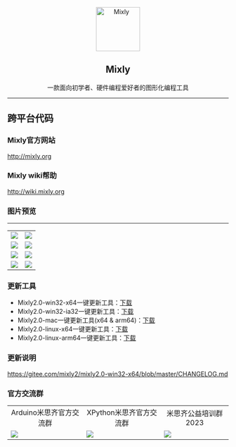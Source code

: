 <p align="center">
  <a href="https://mixly2.gitee.io/mixly2.0_src">
    <img src="https://foruda.gitee.com/images/1677155717148882961/0c044ac0_5225463.png" width="100" alt="Mixly">
  </a>
</p>
<h2 align="center">Mixly</h2>
<p align="center">
  一款面向初学者、硬件编程爱好者的图形化编程工具
</p>

---

## 跨平台代码

### Mixly官方网站

http://mixly.org

### Mixly wiki帮助

http://wiki.mixly.org

### 图片预览

---

<table>
    <tr>
        <td><img src="https://foruda.gitee.com/images/1677153641352478950/f4d0eb67_5225463.png"/></td>
        <td><img src="https://foruda.gitee.com/images/1677153954316335623/5ffa2d91_5225463.png"/></td>
    </tr>
    <tr>
        <td><img src="https://foruda.gitee.com/images/1677156373211671352/7922a57e_5225463.png"/></td>
        <td><img src="https://foruda.gitee.com/images/1677156435604305593/6f5e54aa_5225463.png"/></td>
    </tr>
    <tr>
        <td><img src="https://foruda.gitee.com/images/1677153736660048584/765aa0b6_5225463.png"/></td>
        <td><img src="https://foruda.gitee.com/images/1677153898146411955/86be2604_5225463.png"/></td>
    </tr>
    <tr>
        <td><img src="https://foruda.gitee.com/images/1677154053942238016/521454df_5225463.png"/></td>
        <td><img src="https://foruda.gitee.com/images/1677154016356791744/51975de1_5225463.png"/></td>
    </tr>
</table>

### 更新工具

- Mixly2.0-win32-x64一键更新工具：[下载](http://mixlylibs.cloud:8099/mixly2/update-tools/media/branch/master/mixly2.0-win32-x64%E4%B8%80%E9%94%AE%E6%9B%B4%E6%96%B0%E7%89%88.7z)
- Mixly2.0-win32-ia32一键更新工具：[下载](http://mixlylibs.cloud:8099/mixly2/update-tools/media/branch/master/mixly2.0-win32-ia32%E4%B8%80%E9%94%AE%E6%9B%B4%E6%96%B0%E7%89%88.7z)
- Mixly2.0-mac一键更新工具(x64 & arm64)：[下载](http://mixlylibs.cloud:8099/mixly2/update-tools/media/branch/master/mixly2.0-mac%E4%B8%80%E9%94%AE%E6%9B%B4%E6%96%B0%E7%89%88.7z)
- Mixly2.0-linux-x64一键更新工具：[下载](http://mixlylibs.cloud:8099/mixly2/update-tools/media/branch/master/Mixly2.0-linux-x64%E4%B8%80%E9%94%AE%E6%9B%B4%E6%96%B0%E7%89%88.zip)
- Mixly2.0-linux-arm64一键更新工具：[下载](http://mixlylibs.cloud:8099/mixly2/update-tools/media/branch/master/Mixly2.0-linux-arm64%E4%B8%80%E9%94%AE%E6%9B%B4%E6%96%B0%E7%89%88.zip)

### 更新说明

https://gitee.com/mixly2/mixly2.0-win32-x64/blob/master/CHANGELOG.md

### 官方交流群

<table>
    <tr>
        <td align="center">Arduino米思齐官方交流群</td>
        <td align="center">XPython米思齐官方交流群</td>
        <td align="center">米思齐公益培训群2023</td>
    </tr>
    <tr>
        <td><img src="https://foruda.gitee.com/images/1677155200693014860/246cbd2e_5225463.jpeg"/></td>
        <td><img src="https://foruda.gitee.com/images/1677155247192137948/1508698a_5225463.jpeg"/></td>
        <td><img src="https://foruda.gitee.com/images/1677155350027940742/19085ccb_5225463.jpeg"/></td>
    </tr>
</table>
